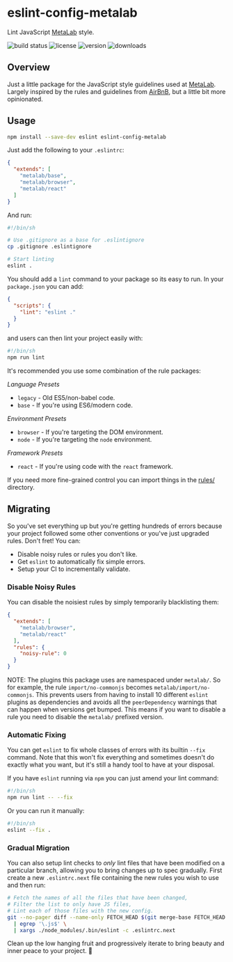# eslint-config-metalab

Lint JavaScript [MetaLab] style.

![build status](http://img.shields.io/travis/metalabdesign/eslint-config-metalab/master.svg?style=flat)
![license](http://img.shields.io/npm/l/eslint-config-metalab.svg?style=flat)
![version](http://img.shields.io/npm/v/eslint-config-metalab.svg?style=flat)
![downloads](http://img.shields.io/npm/dm/eslint-config-metalab.svg?style=flat)

## Overview

Just a little package for the JavaScript style guidelines used at [MetaLab]. Largely inspired by the rules and guidelines from [AirBnB], but a little bit more opinionated.

## Usage

```sh
npm install --save-dev eslint eslint-config-metalab
```

Just add the following to your `.eslintrc`:

```json
{
  "extends": [
    "metalab/base",
    "metalab/browser",
    "metalab/react"
  ]
}
```

And run:

```sh
#!/bin/sh

# Use .gitignore as a base for .eslintignore
cp .gitignore .eslintignore

# Start linting
eslint .
```

You should add a `lint` command to your package so its easy to run. In your `package.json` you can add:

```json
{
  "scripts": {
    "lint": "eslint ."
  }
}
```

and users can then lint your project easily with:

```sh
#!/bin/sh
npm run lint
```

It's recommended you use some combination of the rule packages:

*Language Presets*
 * `legacy` - Old ES5/non-babel code.
 * `base` - If you're using ES6/modern code.

*Environment Presets*
 * `browser` - If you're targeting the DOM environment.
 * `node` - If you're targeting the `node` environment.

*Framework Presets*
 * `react` - If you're using code with the `react` framework.

If you need more fine-grained control you can import things in the [rules/](rules) directory.

## Migrating

So you've set everything up but you're getting hundreds of errors because your project followed some other conventions or you've just upgraded rules. Don't fret! You can:

 * Disable noisy rules or rules you don't like.
 * Get `eslint` to automatically fix simple errors.
 * Setup your CI to incrementally validate.

### Disable Noisy Rules

You can disable the noisiest rules by simply temporarily blacklisting them:

```json
{
  "extends": [
    "metalab/browser",
    "metalab/react"
  ],
  "rules": {
    "noisy-rule": 0
  }
}
```

NOTE: The plugins this package uses are namespaced under `metalab/`. So for example, the rule `import/no-commonjs` becomes `metalab/import/no-commonjs`. This prevents users from having to install 10 different `eslint` plugins as dependencies and avoids all the `peerDependency` warnings that can happen when versions get bumped. This means if you want to disable a rule you need to disable the `metalab/` prefixed version.

### Automatic Fixing

You can get `eslint` to fix whole classes of errors with its builtin `--fix` command. Note that this won't fix everything and sometimes doesn't do exactly what you want, but it's still a handy tool to have at your disposal.

If you have `eslint` running via `npm` you can just amend your lint command:

```sh
#!/bin/sh
npm run lint -- --fix
```

Or you can run it manually:

```sh
#!/bin/sh
eslint --fix .
```

### Gradual Migration

You can also setup lint checks to _only_ lint files that have been modified on a particular branch, allowing you to bring changes up to spec gradually. First create a new `.eslintrc.next` file containing the new rules you wish to use and then run:

```sh
# Fetch the names of all the files that have been changed,
# Filter the list to only have JS files,
# Lint each of those files with the new config.
git --no-pager diff --name-only FETCH_HEAD $(git merge-base FETCH_HEAD master) \
  | egrep '\.js$' \
  | xargs ./node_modules/.bin/eslint -c .eslintrc.next
```

Clean up the low hanging fruit and progressively iterate to bring beauty and inner peace to your project. :gem:

[MetaLab]: http://www.metalab.co
[AirBnB]: https://github.com/airbnb/javascript/tree/master/packages/eslint-config-airbnb
